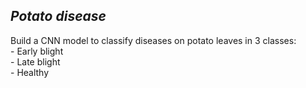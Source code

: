 ## *Potato disease*
Build a CNN model to classify diseases on potato leaves in 3 classes: <br />
    - Early blight <br />
    - Late blight <br />
    - Healthy